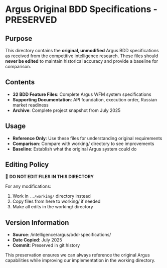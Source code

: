 # Argus Original BDD Specifications - PRESERVED

## Purpose
This directory contains the **original, unmodified** Argus BDD specifications as received from the competitive intelligence research. These files should **never be edited** to maintain historical accuracy and provide a baseline for comparison.

## Contents
- **32 BDD Feature Files**: Complete Argus WFM system specifications
- **Supporting Documentation**: API foundation, execution order, Russian market readiness
- **Archive**: Complete project snapshot from July 2025

## Usage
- **Reference Only**: Use these files for understanding original requirements
- **Comparison**: Compare with working/ directory to see improvements
- **Baseline**: Establish what the original Argus system could do

## Editing Policy
🚫 **DO NOT EDIT FILES IN THIS DIRECTORY**

For any modifications:
1. Work in `../working/` directory instead
2. Copy files from here to working/ if needed
3. Make all edits in the working/ directory

## Version Information
- **Source**: /intelligence/argus/bdd-specifications/  
- **Date Copied**: July 2025
- **Commit**: Preserved in git history

This preservation ensures we can always reference the original Argus capabilities while improving our implementation in the working directory.